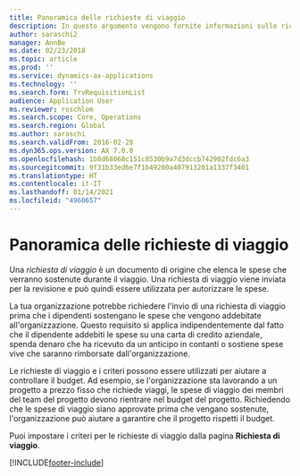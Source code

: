 ```yaml
---
title: Panoramica delle richieste di viaggio
description: In questo argomento vengono fornite informazioni sulle richieste di viaggio. Una richiesta di viaggio documenta le spese di viaggio pianificate.
author: saraschi2
manager: AnnBe
ms.date: 02/23/2018
ms.topic: article
ms.prod: ''
ms.service: dynamics-ax-applications
ms.technology: ''
ms.search.form: TrvRequisitionList
audience: Application User
ms.reviewer: roschlom
ms.search.scope: Core, Operations
ms.search.region: Global
ms.author: saraschi
ms.search.validFrom: 2016-02-28
ms.dyn365.ops.version: AX 7.0.0
ms.openlocfilehash: 1b8d68068c151c8530b9a7d3dccb742902fdc6a3
ms.sourcegitcommit: 9f31b33ed6e7f1b49200a407913201a1337f3401
ms.translationtype: HT
ms.contentlocale: it-IT
ms.lasthandoff: 01/14/2021
ms.locfileid: "4960657"
---
```

# <a name="travel-requisitions-overview"></a>Panoramica delle richieste di viaggio

Una *richiesta di viaggio* è un documento di origine che elenca le spese che verranno sostenute durante il viaggio. Una richiesta di viaggio viene inviata per la revisione e può quindi essere utilizzata per autorizzare le spese.

La tua organizzazione potrebbe richiedere l'invio di una richiesta di viaggio prima che i dipendenti sostengano le spese che vengono addebitate all'organizzazione. Questo requisito si applica indipendentemente dal fatto che il dipendente addebiti le spese su una carta di credito aziendale, spenda denaro che ha ricevuto da un anticipo in contanti o sostiene spese vive che saranno rimborsate dall'organizzazione.

Le richieste di viaggio e i criteri possono essere utilizzati per aiutare a controllare il budget. Ad esempio, se l'organizzazione sta lavorando a un progetto a prezzo fisso che richiede viaggi, le spese di viaggio dei membri del team del progetto devono rientrare nel budget del progetto. Richiedendo che le spese di viaggio siano approvate prima che vengano sostenute, l'organizzazione può aiutare a garantire che il progetto rispetti il budget.

Puoi impostare i criteri per le richieste di viaggio dalla pagina **Richiesta di viaggio**.


[!INCLUDE[footer-include](../includes/footer-banner.md)]
